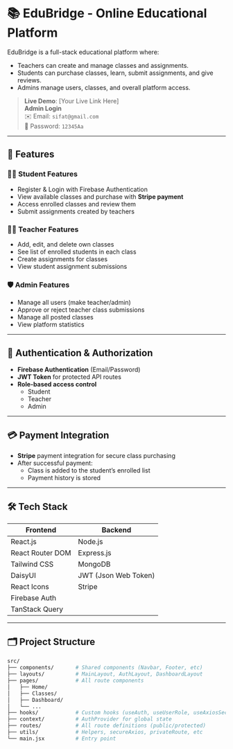 # 📚 EduBridge - Online Educational Platform

EduBridge is a full-stack educational platform where:
- Teachers can create and manage classes and assignments.
- Students can purchase classes, learn, submit assignments, and give reviews.
- Admins manage users, classes, and overall platform access.

> **Live Demo**: [Your Live Link Here]  
> **Admin Login**  
> ✉️ Email: `sifat@gmail.com`  
> 🔑 Password: `12345Aa`

---

## 🚀 Features

### 👨‍🎓 Student Features
- Register & Login with Firebase Authentication
- View available classes and purchase with **Stripe payment**
- Access enrolled classes and review them
- Submit assignments created by teachers

### 👩‍🏫 Teacher Features
- Add, edit, and delete own classes
- See list of enrolled students in each class
- Create assignments for classes
- View student assignment submissions

### 🛡️ Admin Features
- Manage all users (make teacher/admin)
- Approve or reject teacher class submissions
- Manage all posted classes
- View platform statistics

---

## 🔐 Authentication & Authorization

- **Firebase Authentication** (Email/Password)
- **JWT Token** for protected API routes
- **Role-based access control**
  - Student
  - Teacher
  - Admin

---

## 💳 Payment Integration

- **Stripe** payment integration for secure class purchasing
- After successful payment:
  - Class is added to the student’s enrolled list
  - Payment history is stored

---

## 🛠️ Tech Stack

| Frontend             | Backend               |
|----------------------|------------------------|
| React.js             | Node.js               |
| React Router DOM     | Express.js            |
| Tailwind CSS         | MongoDB               |
| DaisyUI              | JWT (Json Web Token)  |
| React Icons          | Stripe                |
| Firebase Auth        |                       |
| TanStack Query       |                       |

---

## 🗂️ Project Structure

```bash
src/
├── components/       # Shared components (Navbar, Footer, etc)
├── layouts/          # MainLayout, AuthLayout, DashboardLayout
├── pages/            # All route components
│   ├── Home/
│   ├── Classes/
│   ├── Dashboard/
│   └── ...
├── hooks/            # Custom hooks (useAuth, useUserRole, useAxiosSecure)
├── context/          # AuthProvider for global state
├── routes/           # All route definitions (public/protected)
├── utils/            # Helpers, secureAxios, privateRoute, etc
└── main.jsx          # Entry point
